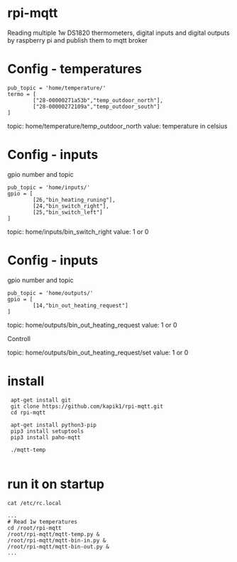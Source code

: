 # rpi-mqtt
Reading multiple 1w DS1820 thermometers, digital inputs and digital outputs by raspberry pi and publish them to mqtt broker


# Config - temperatures

```
pub_topic = 'home/temperature/'
termo = [
        ["28-00000271a53b","temp_outdoor_north"],
        ["28-00000272109a","temp_outdoor_south"]
]
```
topic: home/temperature/temp_outdoor_north value: temperature in celsius 

# Config - inputs

gpio number and topic

```
pub_topic = 'home/inputs/'
gpio = [
        [26,"bin_heating_runing"],
        [24,"bin_switch_right"],
        [25,"bin_switch_left"]
]
```

topic: home/inputs/bin_switch_right value: 1 or 0

# Config - inputs

gpio number and topic

```
pub_topic = 'home/outputs/'
gpio = [
        [14,"bin_out_heating_request"]
]
```

topic: home/outputs/bin_out_heating_request value: 1 or 0

Controll

topic: home/outputs/bin_out_heating_request/set value: 1 or 0





# install
```
 apt-get install git
 git clone https://github.com/kapik1/rpi-mqtt.git
 cd rpi-mqtt
 
 apt-get install python3-pip
 pip3 install setuptools
 pip3 install paho-mqtt
 
 ./mqtt-temp
 
```


# run it on startup





```
cat /etc/rc.local

...
# Read 1w temperatures
cd /root/rpi-mqtt
/root/rpi-mqtt/mqtt-temp.py &
/root/rpi-mqtt/mqtt-bin-in.py &
/root/rpi-mqtt/mqtt-bin-out.py &
...
```



